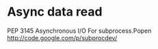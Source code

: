 # Async data read #
PEP 3145 Asynchronous I/O For subprocess.Popen
http://code.google.com/p/subprocdev/